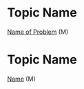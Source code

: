 
# Topic Name
[Name of Problem](https://github.com/kiranpalsingh1806/Data-Structures-and-Algorithms) (M) 

# Topic Name
[Name](https://) (M) 
